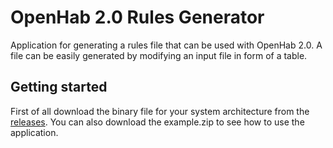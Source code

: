 # OpenHab 2.0 Rules Generator
Application for generating a rules file that can be used with OpenHab 2.0. A file can be easily generated by modifying an input file in form of a table.

## Getting started ##
First of all download the binary file for your system architecture from the [releases](https://github.com/ChriZ982/OpenHab2RulesGenerator/releases).
You can also download the example.zip to see how to use the application.
